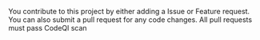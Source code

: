 You contribute to this project by either adding a Issue or Feature request.  
You can also submit a pull request for any code changes.  All pull requests must pass CodeQl scan
